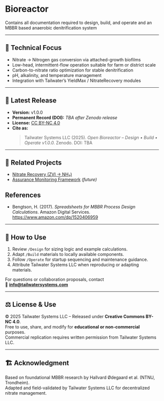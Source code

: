 
# Bioreactor
Contains all documentation required to design, build, and operate and an MBBR based anaerobic denitrification system

---

## 🔬 Technical Focus
- Nitrate → Nitrogen gas conversion via attached-growth biofilms  
- Low-head, intermittent-flow operation suitable for farm or district scale  
- Carbon-to-nitrate ratio optimization for stable denitrification  
- pH, alkalinity, and temperature management  
- Integration with Tailwater’s YieldMax / NitrateRecovery modules

---

## 📄 Latest Release
- **Version:** v1.0.0  
- **Permanent Record (DOI):** _TBA after Zenodo release_  
- **License:** [CC BY-NC 4.0](https://creativecommons.org/licenses/by-nc/4.0/)  
- **Cite as:**  
  > Tailwater Systems LLC (2025). *Open Bioreactor – Design • Build • Operate v1.0.0.* Zenodo. DOI: TBA

---

## 🧠 Related Projects
- [Nitrate Recovery (ZVI → NH₃)](https://github.com/TailwaterSystems/NitrateRecovery)
- [Assurance Monitoring Framework](https://github.com/TailwaterSystems/Assurance) *(future)*
## References
- Bengtson, H. (2017). *Spreadsheets for MBBR Process Design Calculations*. Amazon Digital Services. https://www.amazon.com/dp/1520406959
---

## 🧰 How to Use
1. Review `/Design` for sizing logic and example calculations.  
2. Adapt `/Build` materials to locally available components.  
3. Follow `/Operate` for startup sequencing and maintenance guidance.  
4. Attribute Tailwater Systems LLC when reproducing or adapting materials.  

For questions or collaboration proposals, contact  
📧 **info@tailwatersystems.com**

---

## ⚖️ License & Use
© 2025 Tailwater Systems LLC – Released under **Creative Commons BY-NC 4.0**.  
Free to use, share, and modify for **educational or non-commercial** purposes.  
Commercial replication requires written permission from Tailwater Systems LLC.

---

## 🏗️ Acknowledgment
Based on foundational MBBR research by Hallvard Ødegaard et al. (NTNU, Trondheim).  
Adapted and field-validated by Tailwater Systems LLC for decentralized nitrate management.
